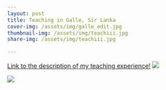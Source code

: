 ```yaml
---
layout: post
title: Teaching in Galle, Sir Lanka 
cover-img: /assets/img/galle_edit.jpg
thumbnail-img: /assets/img/teachiii.jpg
share-img: /assets/img/teachiii.jpg

---
```


[Link to the description of my teaching experience!](https://tianyisun00234.github.io/teaching/)
![](/assets/img/teachiii.jpg)

![](/assets/img/teachchildren.jpg)

